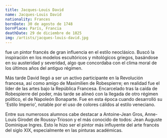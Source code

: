 ```yaml
---
title: Jacques-Louis David
name: Jacques-Louis David
nationality: Frances
bornDate: 30 de agosto de 1748
bornPlace: París, Francia
deathDate: 29 de diciembre de 1825
img: /artists/jacques-louis-david.jpg
---
```

fue un pintor francés de gran influencia en el estilo neoclásico. Buscó la inspiración en los modelos escultóricos y mitológicos griegos, basándose en su austeridad y severidad, algo que concordaba con el clima moral de los últimos años del antiguo régimen.

Más tarde David llegó a ser un activo participante en la Revolución francesa, así como amigo de Maximilien de Robespierre; en realidad fue el líder de las artes bajo la República Francesa. Encarcelado tras la caída de Robespierre del poder, más tarde se alineó con la llegada de otro régimen político, el de Napoleón Bonaparte. Fue en esta época cuando desarrolló su 'Estilo Imperio', notable por el uso de colores cálidos al estilo veneciano.

Entre sus numerosos alumnos cabe destacar a Antoine-Jean Gros, Anne-Louis Girodet de Roussy-Trioson y el más conocido de todos: Jean Auguste Dominique Ingres. Esto le hizo ser el pintor más influyente del arte francés del siglo XIX, especialmente en las pinturas académicas.